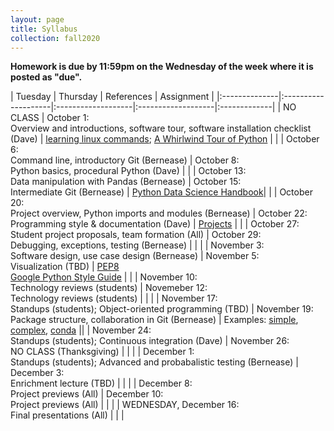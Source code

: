 ```yaml
---
layout: page
title: Syllabus
collection: fall2020
---
```


**Homework is due by 11:59pm on the Wednesday of the week where it is posted as "due".**

| Tuesday | Thursday | References | Assignment |
|:--------------|:--------------------|:-------------------|:-------------------|:-------------|
| NO CLASS | October 1:<br>Overview and introductions, software tour, software installation checklist (Dave) | [learning linux commands](http://linuxcommand.org/lc3_learning_the_shell.php); [A Whirlwind Tour of Python](https://jakevdp.github.io/WhirlwindTourOfPython/) | |
| October 6:<br>Command line, introductory Git (Bernease) | October 8:<br>Python basics, procedural Python (Dave) | |
| October 13:<br>Data manipulation with Pandas (Bernease) | October 15:<br>Intermediate Git (Bernease) | [Python Data Science Handbook](https://jakevdp.github.io/PythonDataScienceHandbook/)| |
| October 20:<br>Project overview, Python imports and modules (Bernease) | October 22:<br>Programming style & documentation (Dave) | [Projects](http://uwseds.github.io/projects.html) | |
| October 27:<br>Student project proposals, team formation (All) | October 29:<br>Debugging, exceptions, testing (Bernease) |  |  |
| November 3:<br>Software design, use case design (Bernease) | November 5:<br>Visualization (TBD) | [PEP8](https://www.python.org/dev/peps/pep-0008/)<br>[Google Python Style Guide](http://google.github.io/styleguide/pyguide.html) | |
| November 10:<br>Technology reviews (students) | Novemeber 12:<br>Technology reviews (students) | | |
| November 17:<br>Standups (students); Object-oriented programming (TBD) | November 19:<br> Package structure, collaboration in Git (Bernease) | Examples: [simple](https://github.com/dacb/codebase), [complex](https://github.com/uwescience/shablona), [conda](https://github.com/ECSHackWeek/ECSOpenData/blob/master/.travis.yml) ||
| November 24:<br>Standups (students); Continuous integration (Dave) | November 26:<br>NO CLASS (Thanksgiving) | | |
| December 1:<br>Standups (students); Advanced and probabalistic testing (Bernease) | December 3:<br>Enrichment lecture (TBD) |  |  |
| December 8:<br>Project previews (All) | December 10:<br>Project previews (All) |  |  |
| WEDNESDAY, December 16:<br>Final presentations (All) |  |  |
